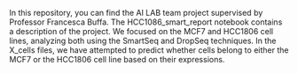 In this repository, you can find the AI LAB team project supervised by Professor Francesca Buffa. 
The HCC1086_smart_report notebook contains a description of the project. 
We focused on the MCF7 and HCC1806 cell lines, analyzing both using the SmartSeq and DropSeq techniques. 
In the X_cells files, we have attempted to predict whether cells belong to either the MCF7 or the HCC1806 cell line based on their expressions.
